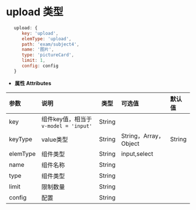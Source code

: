# upload 类型

``` js
   upload: {
      key: 'upload',
      elemType: 'upload',
      path: 'exam/subject4',
      name: '图片',
      type: 'pictureCard',
      limit: 1,
      config: config
   }
```
- **属性 Attributes**

| 参数        | 说明       | 类型  | 可选值  | 默认值  |
| :------------- |:-------------| :-----:| :-----|:-----|
| key  | 组件key值，相当于`v-model = 'input'` | String |  |  |
| keyType | value类型    |    String | String，Array，Object | String |
| elemType      | 组件类型      |   String | input,select |  |
| name | 组件名称      |    String |  |  |
| type | 组件类型      |    String |  |  |
| limit | 限制数量      |    String |  |  |
| config | 配置      |    String |  |  |
